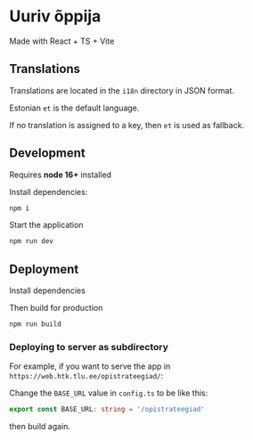 # Uuriv õppija

Made with React + TS + Vite

## Translations
Translations are located in the `i18n` directory in JSON format.

Estonian `et` is the default language.

If no translation is assigned to a key, then `et` is used as fallback.

## Development
Requires **node 16+** installed

Install dependencies:
```bash
npm i
```

Start the application
```bash
npm run dev
```



## Deployment

Install dependencies

Then build for production
```bash
npm run build
```

### Deploying to server as subdirectory

For example, if you want to serve the app in `https://web.htk.tlu.ee/opistrateegiad/`:

Change the `BASE_URL` value in `config.ts` to be like this:

```ts
export const BASE_URL: string = '/opistrateegiad'
```
then build again.

